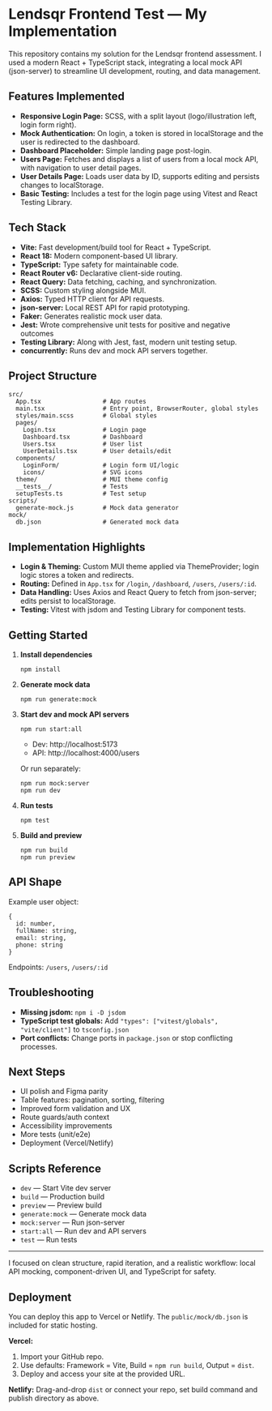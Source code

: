 # Lendsqr Frontend Test — My Implementation

This repository contains my solution for the Lendsqr frontend assessment. I used a modern React + TypeScript stack, integrating a local mock API (json-server) to streamline UI development, routing, and data management.

## Features Implemented
- **Responsive Login Page:** SCSS, with a split layout (logo/illustration left, login form right).
- **Mock Authentication:** On login, a token is stored in localStorage and the user is redirected to the dashboard.
- **Dashboard Placeholder:** Simple landing page post-login.
- **Users Page:** Fetches and displays a list of users from a local mock API, with navigation to user detail pages.
- **User Details Page:** Loads user data by ID, supports editing and persists changes to localStorage.
- **Basic Testing:** Includes a test for the login page using Vitest and React Testing Library.

## Tech Stack
- **Vite:** Fast development/build tool for React + TypeScript.
- **React 18:** Modern component-based UI library.
- **TypeScript:** Type safety for maintainable code.
- **React Router v6:** Declarative client-side routing.
- **React Query:** Data fetching, caching, and synchronization.
- **SCSS:** Custom styling alongside MUI.
- **Axios:** Typed HTTP client for API requests.
- **json-server:** Local REST API for rapid prototyping.
- **Faker:** Generates realistic mock user data.
- **Jest:** Wrote comprehensive unit tests for positive and negative outcomes
- **Testing Library:** Along with Jest, fast, modern unit testing setup.
- **concurrently:** Runs dev and mock API servers together.

## Project Structure
```
src/
  App.tsx                 # App routes
  main.tsx                # Entry point, BrowserRouter, global styles
  styles/main.scss        # Global styles
  pages/
    Login.tsx             # Login page
    Dashboard.tsx         # Dashboard
    Users.tsx             # User list
    UserDetails.tsx       # User details/edit
  components/
    LoginForm/            # Login form UI/logic
    icons/                # SVG icons
  theme/                  # MUI theme config
  __tests__/              # Tests
  setupTests.ts           # Test setup
scripts/
  generate-mock.js        # Mock data generator
mock/
  db.json                 # Generated mock data
```

## Implementation Highlights
- **Login & Theming:** Custom MUI theme applied via ThemeProvider; login logic stores a token and redirects.
- **Routing:** Defined in `App.tsx` for `/login`, `/dashboard`, `/users`, `/users/:id`.
- **Data Handling:** Uses Axios and React Query to fetch from json-server; edits persist to localStorage.
- **Testing:** Vitest with jsdom and Testing Library for component tests.

## Getting Started
1. **Install dependencies**
   ```
   npm install
   ```
2. **Generate mock data**
   ```
   npm run generate:mock
   ```
3. **Start dev and mock API servers**
   ```
   npm run start:all
   ```
   - Dev: http://localhost:5173
   - API: http://localhost:4000/users

   Or run separately:
   ```
   npm run mock:server
   npm run dev
   ```
4. **Run tests**
   ```
   npm test
   ```
5. **Build and preview**
   ```
   npm run build
   npm run preview
   ```

## API Shape
Example user object:
```
{
  id: number,
  fullName: string,
  email: string,
  phone: string
}
```
Endpoints: `/users`, `/users/:id`

## Troubleshooting
- **Missing jsdom:** `npm i -D jsdom`
- **TypeScript test globals:** Add `"types": ["vitest/globals", "vite/client"]` to `tsconfig.json`
- **Port conflicts:** Change ports in `package.json` or stop conflicting processes.

## Next Steps
- UI polish and Figma parity
- Table features: pagination, sorting, filtering
- Improved form validation and UX
- Route guards/auth context
- Accessibility improvements
- More tests (unit/e2e)
- Deployment (Vercel/Netlify)

## Scripts Reference
- `dev` — Start Vite dev server
- `build` — Production build
- `preview` — Preview build
- `generate:mock` — Generate mock data
- `mock:server` — Run json-server
- `start:all` — Run dev and API servers
- `test` — Run tests

---

I focused on clean structure, rapid iteration, and a realistic workflow: local API mocking, component-driven UI, and TypeScript for safety.

## Deployment

You can deploy this app to Vercel or Netlify. The `public/mock/db.json` is included for static hosting.

**Vercel:**
1. Import your GitHub repo.
2. Use defaults: Framework = Vite, Build = `npm run build`, Output = `dist`.
3. Deploy and access your site at the provided URL.

**Netlify:** Drag-and-drop `dist` or connect your repo, set build command and publish directory as above.
